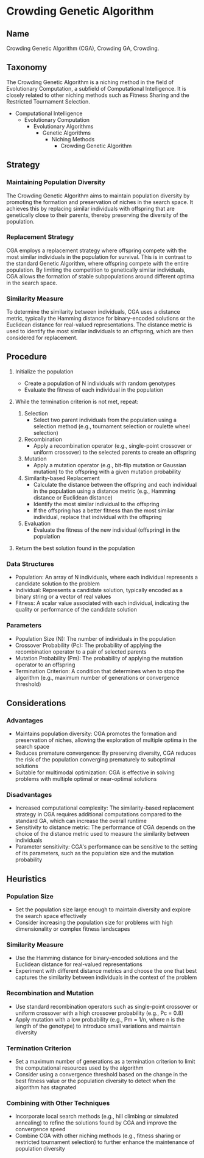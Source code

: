 # Crowding Genetic Algorithm

## Name
Crowding Genetic Algorithm (CGA), Crowding GA, Crowding.

## Taxonomy
The Crowding Genetic Algorithm is a niching method in the field of Evolutionary Computation, a subfield of Computational Intelligence. It is closely related to other niching methods such as Fitness Sharing and the Restricted Tournament Selection.

- Computational Intelligence
  - Evolutionary Computation
    - Evolutionary Algorithms
      - Genetic Algorithms
        - Niching Methods
          - Crowding Genetic Algorithm

## Strategy

### Maintaining Population Diversity
The Crowding Genetic Algorithm aims to maintain population diversity by promoting the formation and preservation of niches in the search space. It achieves this by replacing similar individuals with offspring that are genetically close to their parents, thereby preserving the diversity of the population.

### Replacement Strategy
CGA employs a replacement strategy where offspring compete with the most similar individuals in the population for survival. This is in contrast to the standard Genetic Algorithm, where offspring compete with the entire population. By limiting the competition to genetically similar individuals, CGA allows the formation of stable subpopulations around different optima in the search space.

### Similarity Measure
To determine the similarity between individuals, CGA uses a distance metric, typically the Hamming distance for binary-encoded solutions or the Euclidean distance for real-valued representations. The distance metric is used to identify the most similar individuals to an offspring, which are then considered for replacement.

## Procedure
1. Initialize the population
   - Create a population of N individuals with random genotypes
   - Evaluate the fitness of each individual in the population

2. While the termination criterion is not met, repeat:
   1. Selection
      - Select two parent individuals from the population using a selection method (e.g., tournament selection or roulette wheel selection)
   2. Recombination
      - Apply a recombination operator (e.g., single-point crossover or uniform crossover) to the selected parents to create an offspring
   3. Mutation
      - Apply a mutation operator (e.g., bit-flip mutation or Gaussian mutation) to the offspring with a given mutation probability
   4. Similarity-based Replacement
      - Calculate the distance between the offspring and each individual in the population using a distance metric (e.g., Hamming distance or Euclidean distance)
      - Identify the most similar individual to the offspring
      - If the offspring has a better fitness than the most similar individual, replace that individual with the offspring
   5. Evaluation
      - Evaluate the fitness of the new individual (offspring) in the population

3. Return the best solution found in the population

### Data Structures
- Population: An array of N individuals, where each individual represents a candidate solution to the problem
- Individual: Represents a candidate solution, typically encoded as a binary string or a vector of real values
- Fitness: A scalar value associated with each individual, indicating the quality or performance of the candidate solution

### Parameters
- Population Size (N): The number of individuals in the population
- Crossover Probability (Pc): The probability of applying the recombination operator to a pair of selected parents
- Mutation Probability (Pm): The probability of applying the mutation operator to an offspring
- Termination Criterion: A condition that determines when to stop the algorithm (e.g., maximum number of generations or convergence threshold)

## Considerations

### Advantages
- Maintains population diversity: CGA promotes the formation and preservation of niches, allowing the exploration of multiple optima in the search space
- Reduces premature convergence: By preserving diversity, CGA reduces the risk of the population converging prematurely to suboptimal solutions
- Suitable for multimodal optimization: CGA is effective in solving problems with multiple optimal or near-optimal solutions

### Disadvantages
- Increased computational complexity: The similarity-based replacement strategy in CGA requires additional computations compared to the standard GA, which can increase the overall runtime
- Sensitivity to distance metric: The performance of CGA depends on the choice of the distance metric used to measure the similarity between individuals
- Parameter sensitivity: CGA's performance can be sensitive to the setting of its parameters, such as the population size and the mutation probability

## Heuristics

### Population Size
- Set the population size large enough to maintain diversity and explore the search space effectively
- Consider increasing the population size for problems with high dimensionality or complex fitness landscapes

### Similarity Measure
- Use the Hamming distance for binary-encoded solutions and the Euclidean distance for real-valued representations
- Experiment with different distance metrics and choose the one that best captures the similarity between individuals in the context of the problem

### Recombination and Mutation
- Use standard recombination operators such as single-point crossover or uniform crossover with a high crossover probability (e.g., Pc = 0.8)
- Apply mutation with a low probability (e.g., Pm = 1/n, where n is the length of the genotype) to introduce small variations and maintain diversity

### Termination Criterion
- Set a maximum number of generations as a termination criterion to limit the computational resources used by the algorithm
- Consider using a convergence threshold based on the change in the best fitness value or the population diversity to detect when the algorithm has stagnated

### Combining with Other Techniques
- Incorporate local search methods (e.g., hill climbing or simulated annealing) to refine the solutions found by CGA and improve the convergence speed
- Combine CGA with other niching methods (e.g., fitness sharing or restricted tournament selection) to further enhance the maintenance of population diversity
